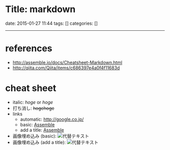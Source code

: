 Title: markdown
==========
date: 2015-01-27 11:44
tags: []
categories: []
- - -
# references
* <http://assemble.io/docs/Cheatsheet-Markdown.html>
* <http://qiita.com/Qiita/items/c686397e4a0f4f11683d>

# cheat sheet
* italic:
	*hoge*
	or
	_hoge_
* 打ち消し:
~~hogehoge~~
* links
	* automatic:
	<http://google.co.jp/>
	* basic:
	[Assemble](http://google.co.jp/)
	* add a title:
	[Assemble](http://google.co.jp/ "title!")
* 画像埋め込み (basic):
![代替テキスト](画像のURL)
* 画像埋め込み (add a title):
![代替テキスト](画像のURL "画像タイトル")

